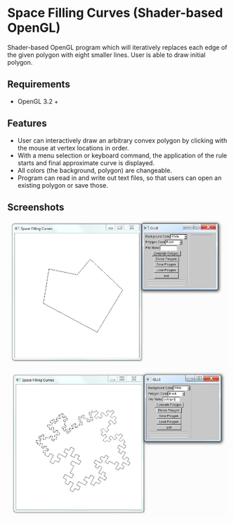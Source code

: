 # Space Filling Curves (Shader-based OpenGL)
Shader-based OpenGL program which will iteratively replaces each edge of the given polygon with eight smaller lines. User is able to draw initial polygon.


## Requirements
* OpenGL 3.2 +

## Features
* User can interactively draw an arbitrary convex polygon by clicking with the mouse at vertex locations in order.
* With a menu selection or keyboard command, the application of the rule starts and final approximate curve is displayed.
* All colors (the background, polygon) are changeable.
* Program can read in and write out text files, so that users can open an existing polygon or save those.

## Screenshots
 ![alt text](https://raw.githubusercontent.com/tugbadogan/opengl-space-filling/master/Screenshots/s1.JPG "")
 ![alt text](https://raw.githubusercontent.com/tugbadogan/opengl-space-filling/master/Screenshots/s2.JPG "")
